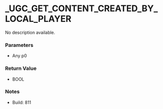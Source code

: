 # _UGC_GET_CONTENT_CREATED_BY_LOCAL_PLAYER

No description available.

### Parameters
* Any p0

### Return Value
* BOOL

### Notes
* Build: 811

